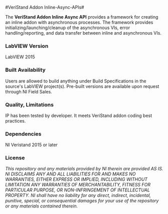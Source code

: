 #VeriStand Addon Inline-Async-APIs#

The **VeriStand Addon Inline Async API** provides a framework for creating an inline addon with asynchronous processes. The framework provides initializing/launching/cleanup of the asynchronous VIs, error handling/reporting, and data transfer between inline and asynchronous VIs.

### LabVIEW Version ###

LabVIEW 2015

### Built Availability ###

Users are allowed to build anything under Build Specifications in the source's LabVIEW project(s). Pre-built versions are available upon request through NI Field Sales.

### Quality, Limitations ###

IP has been tested by developer. It meets VeriStand addon coding best practices.

### Dependencies ###

NI Veristand 2015 or later

### License ###

*This repository and any materials provided by NI therein are provided AS IS. NI DISCLAIMS ANY AND ALL LIABILITIES FOR AND MAKES NO WARRANTIES, EITHER EXPRESS OR IMPLIED, INCLUDING WITHOUT LIMITATION ANY WARRANTIES OF MERCHANTABILITY, FITNESS FOR  PARTICULAR PURPOSE, OR NON-INFRINGEMENT OF INTELLECTUAL PROPERTY. NI shall have no liability for any direct, indirect, incidental, punitive, special, or consequential damages for your use of the repository or any materials contained therein.*
